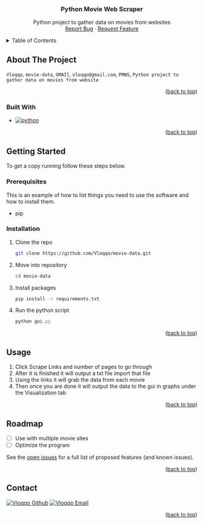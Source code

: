 <h3 align="center">Python Movie Web Scraper</h3>

  <p align="center">
    Python project to gather data on movies from websites
    <br />
    <a href="https://github.com/github_username/repo_name/issues/new?labels=bug&template=bug-report---.md">Report Bug</a>
    &middot;
    <a href="https://github.com/github_username/repo_name/issues/new?labels=enhancement&template=feature-request---.md">Request Feature</a>
  </p>
</div>



<!-- TABLE OF CONTENTS -->
<details>
  <summary>Table of Contents</summary>
  <ol>
    <li>
      <a href="#about-the-project">About The Project</a>
      <ul>
        <li><a href="#built-with">Built With</a></li>
      </ul>
    </li>
    <li>
      <a href="#getting-started">Getting Started</a>
      <ul>
        <li><a href="#prerequisites">Prerequisites</a></li>
        <li><a href="#installation">Installation</a></li>
      </ul>
    </li>
    <li><a href="#usage">Usage</a></li>
    <li><a href="#roadmap">Roadmap</a></li>
    <li><a href="#contact">Contact</a></li>
  </ol>
</details>



<!-- ABOUT THE PROJECT -->
## About The Project

 `Vloqqo`,
 `movie-data`,
 `GMAIl`, 
 `vloqqo@gmail.com`,
 `PMWS`,
 `Python project to gather data on movies from website`

<p align="right">(<a href="#readme-top">back to top</a>)</p>



### Built With

* [![python](https://img.shields.io/badge/Python-3.13-3776AB.svg?style=flat&logo=python&logoColor=white)](https://www.python.org)

<p align="right">(<a href="#readme-top">back to top</a>)</p>



<!-- GETTING STARTED -->
## Getting Started

To get a copy running follow these steps below.

### Prerequisites

This is an example of how to list things you need to use the software and how to install them.
* pip

### Installation

1. Clone the repo
   ```sh
   git clone https://github.com/Vloqqo/movie-data.git
   ```
2. Move into repository
   ```sh
   cd movie-data
   ```
3. Install packages
   ```sh
   pip install -r requirements.txt
   ```
4. Run the python script
   ```js
   python gui.py
   ```

<p align="right">(<a href="#readme-top">back to top</a>)</p>

## Usage

1. Click Scrape Links and number of pages to go through
2. After it is finished it will output a txt file import that file
3. Using the links it will grab the data from each movie
4. Then once you are done it will output the data to the gui in graphs under the Visualization tab

<p align="right">(<a href="#readme-top">back to top</a>)</p>

<!-- ROADMAP -->
## Roadmap

- [ ] Use with multiple movie sites
- [ ] Optimize the program

See the [open issues](https://github.com/github_username/repo_name/issues) for a full list of proposed features (and known issues).

<p align="right">(<a href="#readme-top">back to top</a>)</p>




<!-- CONTACT -->
## Contact

[![Vloqqo Github](https://img.shields.io/badge/GitHub-Vloqqo-181717.svg?style=flat&logo=github)](https://github.com/Vloqqo)
[![Vloqqo Email](https://img.shields.io/badge/Gmail-Vloqqo-181717.svg?style=flat&logo=gmail)](mailTo:Vloqqo@gmail.com)


<p align="right">(<a href="#readme-top">back to top</a>)</p>
